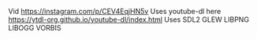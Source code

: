 Vid https://instagram.com/p/CEV4EqjHN5v
Uses youtube-dl here https://ytdl-org.github.io/youtube-dl/index.html
Uses SDL2 GLEW LIBPNG LIBOGG VORBIS
